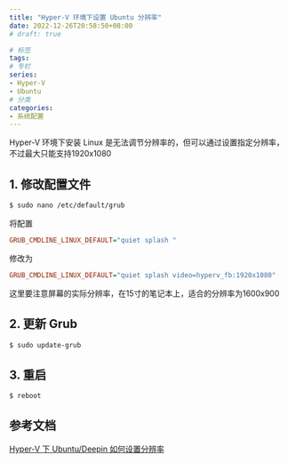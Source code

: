 ```yaml
---
title: "Hyper-V 环境下设置 Ubuntu 分辨率"
date: 2022-12-26T20:58:50+08:00
# draft: true

# 标签
tags:
# 专栏
series:
- Hyper-V
- Ubuntu
# 分类
categories:
- 系统配置
---
```


Hyper-V 环境下安装 Linux 是无法调节分辨率的，但可以通过设置指定分辨率，不过最大只能支持1920x1080

##  1. 修改配置文件
```bash
$ sudo nano /etc/default/grub
```
将配置
```ini
GRUB_CMDLINE_LINUX_DEFAULT="quiet splash "
```
修改为
```ini
GRUB_CMDLINE_LINUX_DEFAULT="quiet splash video=hyperv_fb:1920x1080"
```
这里要注意屏幕的实际分辨率，在15寸的笔记本上，适合的分辨率为1600x900

## 2. 更新 Grub
```bash
$ sudo update-grub
```

## 3. 重启
```bash
$ reboot
```

## 参考文档
[Hyper-V 下 Ubuntu/Deepin 如何设置分辨率](https://www.pcoic.com/system/743.html)